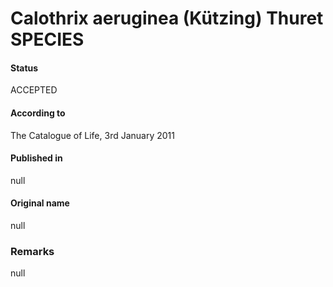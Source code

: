 # Calothrix aeruginea (Kützing) Thuret SPECIES

#### Status
ACCEPTED

#### According to
The Catalogue of Life, 3rd January 2011

#### Published in
null

#### Original name
null

### Remarks
null